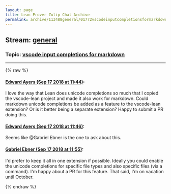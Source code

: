 ```yaml
---
layout: page
title: Lean Prover Zulip Chat Archive 
permalink: archive/113488general/01772vscodeinputcompletionsformarkdown.html
---
```


## Stream: [general](index.html)
### Topic: [vscode input completions for markdown](01772vscodeinputcompletionsformarkdown.html)

---


{% raw %}
#### [ Edward Ayers (Sep 17 2018 at 11:44)](https://leanprover.zulipchat.com/#narrow/stream/113488-general/topic/vscode%20input%20completions%20for%20markdown/near/134090703):
<p>I love the way that Lean does unicode completions so much that I copied the vscode-lean project and made it also work for markdown. Could markdown unicode completions be added as a feature to the vscode-lean extension? Or is it better being a separate extension? Happy to submit a PR doing this.</p>

#### [ Edward Ayers (Sep 17 2018 at 11:46)](https://leanprover.zulipchat.com/#narrow/stream/113488-general/topic/vscode%20input%20completions%20for%20markdown/near/134090778):
<p>Seems like <span class="user-mention" data-user-id="110043">@Gabriel Ebner</span> is the one to ask about this.</p>

#### [ Gabriel Ebner (Sep 17 2018 at 11:55)](https://leanprover.zulipchat.com/#narrow/stream/113488-general/topic/vscode%20input%20completions%20for%20markdown/near/134091160):
<p>I'd prefer to keep it all in one extension if possible.  Ideally you could enable the unicode completions for specific file types and also specific files (via a command).  I'm happy about a PR for this feature.  That said, I'm on vacation until October.</p>


{% endraw %}

